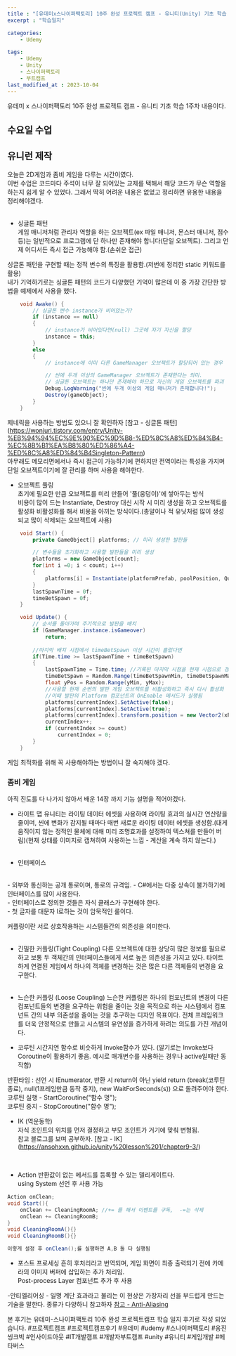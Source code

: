 ```yaml
---
title : "[유데미x스나이퍼팩토리] 10주 완성 프로젝트 캠프 - 유니티(Unity) 기초 학습 1주차"
excerpt : "학습일지"

categories:
    - Udemy

tags:
    - Udemy
    - Unity
    - 스나이퍼팩토리
    - 부트캠프
last_modified_at : 2023-10-04
---
```


유데미 x 스나이퍼팩토리 10주 완성 프로젝트 캠프 - 유니티 기초 학습 1주차 내용이다.<br>

## 수요일 수업 

## 유니런 제작 
오늘은 2D게임과 좀비 게임을 다루는 시간이였다.<br>
이번 수업은 코드마다 주석이 너무 잘 되어있는 교제를 택해서 해당 코드가 무슨 역할을 하는지 쉽게 알 수 있었다. 그래서 딱히 어려운 내용은 없었고 정리하면 유용한 내용을 정리해야겠다.<br>
<br>
- 싱글톤 패턴 <br>
게임 매니저처럼 관리자 역할을 하는 오브젝트(ex 파일 매니저, 몬스터 매니저, 점수 등)는 일반적으로 프로그램에 단 하나만 존재해야 합니다(단일 오브젝트). 그리고 언제 어디서든 즉시 접근 가능해야 함.(손쉬운 접근) <br>

싱글톤 패턴을 구현할 때는 정적 변수의 특징을 활용함.(저번에 정리한 static 키워드를 활용)<br>
내가 기억하기로는 싱글톤 패턴의 코드가 다양했던 기억이 많은데 이 중 가장 간단한 방법을 예제에서 사용을 했다.
```C#
    void Awake() {
        // 싱글톤 변수 instance가 비어있는가?
        if (instance == null)
        {
            // instance가 비어있다면(null) 그곳에 자기 자신을 할당
            instance = this;
        }
        else
        {
            // instance에 이미 다른 GameManager 오브젝트가 할당되어 있는 경우

            // 씬에 두개 이상의 GameManager 오브젝트가 존재한다는 의미.
            // 싱글톤 오브젝트는 하나만 존재해야 하므로 자신의 게임 오브젝트를 파괴
            Debug.LogWarning("씬에 두개 이상의 게임 매니저가 존재합니다!");
            Destroy(gameObject);
        }
    }
```
제네릭을 사용하는 방법도 있으니 잘 확인하자 [참고 - 싱글톤 패턴] (https://wonjuri.tistory.com/entry/Unity-%EB%94%94%EC%9E%90%EC%9D%B8-%ED%8C%A8%ED%84%B4-%EC%8B%B1%EA%B8%80%ED%86%A4-%ED%8C%A8%ED%84%B4Singleton-Pattern)
<br>
아무래도 메모리면에서나 즉시 접근이 가능하기에 편하지만 전역이라는 특성을 가지며 단일 오브젝트이기에 잘 관리를 하며 사용을 해야한다.<br>

- 오브젝트 풀링 
<br>초기에 필요한 만큼 오브젝트를 미리 만들어 '풀(웅덩이)'에 쌓아두는 방식<br>
비용이 많이 드는 Instantiate, Destroy 대신 시작 시 미리 생성을 하고 오브젝트를 활성화 비활성화를 해서 비용을 아끼는 방식이다.(총알이나 적 유닛처럼 많이 생성되고 많이 삭제되는 오브젝트에 사용)

```C#
    void Start() {
        private GameObject[] platforms; // 미리 생성한 발판들

        // 변수들을 초기화하고 사용할 발판들을 미리 생성
        platforms = new GameObject[count];
        for(int i =0; i < count; i++)
        {
            platforms[i] = Instantiate(platformPrefab, poolPosition, Quaternion.identity);
        }
        lastSpawnTime = 0f;
        timeBetSpawn = 0f;
    }

    void Update() {
        // 순서를 돌아가며 주기적으로 발판을 배치
        if (GameManager.instance.isGameover)
            return;
            
        //마지막 배치 시점에서 timeBetSpawn 이상 시간이 흘렀다면
        if(Time.time >= lastSpawnTime + timeBetSpawn)
        {
            lastSpawnTime = Time.time; //기록된 마지막 시점을 현재 시점으로 갱신
            timeBetSpawn = Random.Range(timeBetSpawnMin, timeBetSpawnMax); 
            float yPos = Random.Range(yMin, yMax);
            //사용할 현재 순번의 발판 게임 오브젝트를 비활성화하고 즉시 다시 활성화
            //이때 발판의 Platform 컴포넌트의 OnEnable 메서드가 실행됨
            platforms[currentIndex].SetActive(false);
            platforms[currentIndex].SetActive(true);
            platforms[currentIndex].transform.position = new Vector2(xPos, yPos);
            currentIndex++;
            if (currentIndex >= count)
                currentIndex = 0;
        }
    }
```
게임 최적화를 위해 꼭 사용해야하는 방법이니 잘 숙지해야 겠다.<br>

### 좀비 게임 
아직 진도를 다 나가지 않아서 배운 14장 까지 기능 설명을 적어야겠다.<br>

- 라이트 맵
유니티는 라이팅 데이터 에셋을 사용하여 라이팅 효과의 실시간 연산량을 줄이며, 씬에 변화가 감지될 때마다 매번 새로운 라이팅 데이터 에셋을 생성함.(대게 움직이지 않는 정적인 물체에 대해 미리 조명효과를 설정하여 텍스쳐를 만들어 버림)(현재 상태를 이미지로 캡쳐하여 사용하는 느낌 - 계산을 계속 하지 않는다.)<br><br>

- 인터페이스
<br>
- 외부와 통신하는 공개 통로이며, 통로의 규격임.
- C#에서는 다중 상속이 불가하기에 인터페이스를 많이 사용한다.<br>
- 인터페이스로 정의한 것들은 자식 클래스가 구현해야 한다.<br>
- 첫 글자를 대문자 I로하는 것이 암묵적인 룰이다.<br>

커플링이란 서로 상호작용하는 시스템들간의 의존성을 의미한다.<br><br>

- 긴밀한  커플링(Tight Coupling) 다른 오브젝트에 대한 상당히 많은 정보를 필요로 하고 보통 두 객체간의 인터페이스들에게 서로 높은 의존성을 가지고 있다. 타이트하게 연결된 게임에서 하나의 객체를 변경하는 것은 많은 다른 객체들의 변경을 요구한다. <br> <BR>

- 느슨한 커플링 (Loose Coupling)
느슨한 커플링은 하나의 컴포넌트의 변경이 다른 컴포넌트들의 변경을 요구하는 위험을 줄이는 것을 목적으로 하는 시스템에서 컴포넌트 간의 내부 의존성을 줄이는 것을 추구하는 디자인 목표이다. 전체 프레임워크를 더욱 안정적으로 만들고 시스템의 유연성을 증가하게 하려는 의도를 가진 개념이다.<br>

- 코루틴
시간지연 함수로 비슷하게 Invoke함수가 있다. (알기로는 Invoke보다 Coroutine이 활용하기 좋음. 예시로 매개변수를 사용하는 경우나 active일때만 동작함)<br>

반환타임 : 선언 시 IEnumerator, 반환 시 return이 아닌 yield return (break(코루틴 종료), null(1프레임만큼 동작 중지), new WaitForSeconds(s)) 으로 돌려주어야 한다.<br>
코루틴 실행 - StartCoroutine("함수 명");<br>
코루틴 중지 - StopCoroutine("함수 명");<br>

- IK (역운동학)<br>
자식 조인트의 위치를 먼저 결정하고 부모 조인트가 거기에 맞춰 변형됨.<br>
참고 블로그를 보며 공부하자. 
[참고 - IK] (https://ansohxxn.github.io/unity%20lesson%201/chapter9-3/)
<br>

- Action
반환값이 없는 메서드를 등록할 수 있는 델리게이트다.<br>
using System 선언 후 사용 가능 <br>
```C#
Action onClean;
void Start(){
    onClean += CleaningRoomA; //+= 를 해서 이벤트를 구독,  -=는 삭제
    onClean += CleaningRoomB; 
}
void CleaningRoomA(){}
void CleaningRoomB(){}

이렇게 설정 후 onClean();를 실행하면 A,B 둘 다 실행됨 
```

- 포스트 프로세싱 
흔히 후처리라고 번역되며, 게임 화면이 최종 출력되기 전에 카메라의 이미지 버퍼에 삽입하는 추가 처리임.<br>
Post-process Layer 컴포넌트 추가 후 사용 <br>

-안티엘리어싱 - 일명 계단 효과라고 불리는 이 현상은 가장자리 선을 부드럽게 만드는 기술을 말한다. 종류가 다양하니 참고하자 [참고 - Anti-Aliasing](https://daystudy.tistory.com/323) <br>



본 후기는 유데미-스나이퍼팩토리 10주 완성 프로젝트캠프 학습 일지 후기로 작성 되었습니다.
#프로젝트캠프 #프로젝트캠프후기 #유데미 #udemy #스나이퍼팩토리 #웅진씽크빅 #인사이드아웃 #IT개발캠프 #개발자부트캠프 #unity #유니티 #게임개발 #메타버스 
